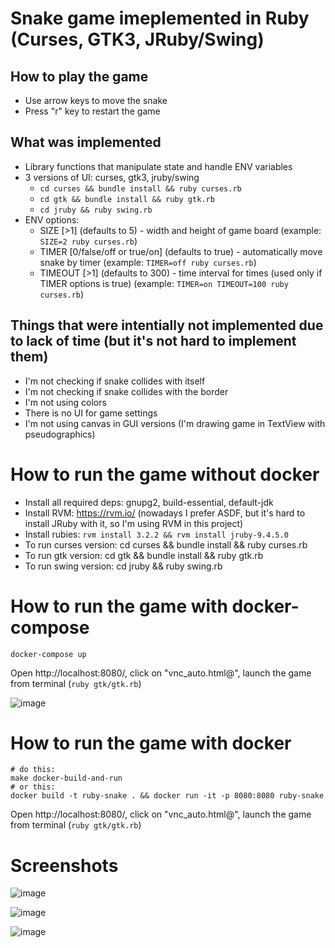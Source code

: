 # Snake game imeplemented in Ruby (Curses, GTK3, JRuby/Swing)

## How to play the game
* Use arrow keys to move the snake
* Press "r" key to restart the game

## What was implemented
* Library functions that manipulate state and handle ENV variables
* 3 versions of UI: curses, gtk3, jruby/swing
    - `cd curses && bundle install && ruby curses.rb`
    - `cd gtk && bundle install && ruby gtk.rb`
    - `cd jruby && ruby swing.rb`
* ENV options:
    - SIZE [>1] (defaults to 5) - width and height of game board  (example: `SIZE=2 ruby curses.rb`)
    - TIMER [0/false/off or true/on] (defaults to true) - automatically move snake by timer (example: `TIMER=off ruby curses.rb`)
    - TIMEOUT [>1] (defaults to 300) - time interval for times (used only if TIMER options is true) (example: `TIMER=on TIMEOUT=100 ruby curses.rb`)
    

## Things that were intentially not implemented due to lack of time (but it's not hard to implement them)
* I'm not checking if snake collides with itself
* I'm not checking if snake collides with the border
* I'm not using colors
* There is no UI for game settings
* I'm not using canvas in GUI versions (I'm drawing game in TextView with pseudographics)

# How to run the game without docker
* Install all required deps: gnupg2, build-essential, default-jdk
* Install RVM: https://rvm.io/ (nowadays I prefer ASDF, but it's hard to install JRuby with it, so I'm using RVM in this project)
* Install rubies: `rvm install 3.2.2 && rvm install jruby-9.4.5.0`
* To run curses version: cd curses && bundle install && ruby curses.rb
* To run gtk version: cd gtk && bundle install && ruby gtk.rb
* To run swing version: cd jruby && ruby swing.rb

# How to run the game with docker-compose
```
docker-compose up
```
Open http://localhost:8080/, click on "vnc_auto.html@", launch the game from terminal (`ruby gtk/gtk.rb`)

![image](https://github.com/sigmaray/ruby-snake/assets/1594701/c7d13de3-a9bc-4a9d-aef6-2d9f218bb937)

# How to run the game with docker
```
# do this:
make docker-build-and-run
# or this:
docker build -t ruby-snake . && docker run -it -p 8080:8080 ruby-snake
```
Open http://localhost:8080/, click on "vnc_auto.html@", launch the game from terminal (`ruby gtk/gtk.rb`)

# Screenshots

![image](https://github.com/sigmaray/ruby-snake/assets/1594701/724a2f32-b7a0-455b-a6a7-6d43cb4750bc)

![image](https://github.com/sigmaray/ruby-snake/assets/1594701/0448d683-d0ed-4e3c-b96a-351c7c96bba4)

![image](https://github.com/sigmaray/ruby-snake/assets/1594701/8dfc5233-c6f1-426b-9653-27b2b81cd20e)
